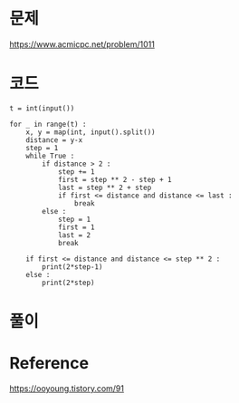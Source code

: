 # 문제
https://www.acmicpc.net/problem/1011

# 코드
~~~
t = int(input())

for _ in range(t) :
    x, y = map(int, input().split())
    distance = y-x
    step = 1
    while True : 
        if distance > 2 :
            step += 1
            first = step ** 2 - step + 1
            last = step ** 2 + step
            if first <= distance and distance <= last :
                break
        else :
            step = 1
            first = 1
            last = 2
            break

    if first <= distance and distance <= step ** 2 :
        print(2*step-1)
    else : 
        print(2*step)
~~~

# 풀이

# Reference
https://ooyoung.tistory.com/91
